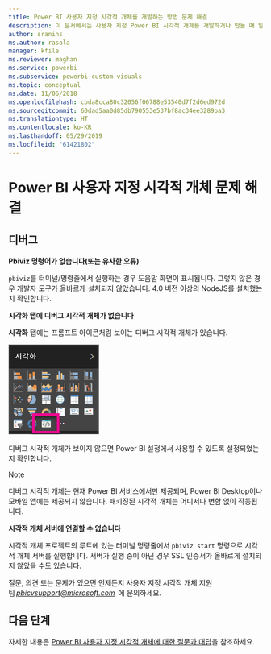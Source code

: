 ```yaml
---
title: Power BI 사용자 지정 시각적 개체를 개발하는 방법 문제 해결
description: 이 문서에서는 사용자 지정 Power BI 시각적 개체를 개발하거나 만들 때 발생할 수 있는 몇 가지 일반적인 문제에 대해 설명합니다.
author: sranins
ms.author: rasala
manager: kfile
ms.reviewer: maghan
ms.service: powerbi
ms.subservice: powerbi-custom-visuals
ms.topic: conceptual
ms.date: 11/06/2018
ms.openlocfilehash: cbda8cca80c32056f06788e53540d7f2d6ed972d
ms.sourcegitcommit: 60dad5aa0d85db790553e537bf8ac34ee3289ba3
ms.translationtype: HT
ms.contentlocale: ko-KR
ms.lasthandoff: 05/29/2019
ms.locfileid: "61421802"
---
```

# <a name="troubleshoot-power-bi-custom-visuals"></a>Power BI 사용자 지정 시각적 개체 문제 해결

## <a name="debug"></a>디버그

**Pbiviz 명령어가 없습니다(또는 유사한 오류)**

`pbiviz`를 터미널/명령줄에서 실행하는 경우 도움말 화면이 표시됩니다. 그렇지 않은 경우 개발자 도구가 올바르게 설치되지 않았습니다. 4\.0 버전 이상의 NodeJS를 설치했는지 확인합니다.

**시각화 탭에 디버그 시각적 개체가 없습니다**

**시각화** 탭에는 프롬프트 아이콘처럼 보이는 디버그 시각적 개체가 있습니다.

![시각적 개체 선택 영역](media/power-bi-custom-visuals-troubleshoot/powerbi-developer-visual-selection.png)

디버그 시각적 개체가 보이지 않으면 Power BI 설정에서 사용할 수 있도록 설정되었는지 확인합니다.

> [!NOTE]
> 디버그 시각적 개체는 현재 Power BI 서비스에서만 제공되며, Power BI Desktop이나 모바일 앱에는 제공되지 않습니다. 패키징된 시각적 개체는 어디서나 변함 없이 작동됩니다.

**시각적 개체 서버에 연결할 수 없습니다**

시각적 개체 프로젝트의 루트에 있는 터미널 명령줄에서 `pbiviz start` 명령으로 시각적 개체 서버를 실행합니다. 서버가 실행 중이 아닌 경우 SSL 인증서가 올바르게 설치되지 않았을 수도 있습니다.

질문, 의견 또는 문제가 있으면 언제든지 사용자 지정 시각적 개체 지원 팀 *pbicvsupport@microsoft.com*  에 문의하세요.

## <a name="next-steps"></a>다음 단계

자세한 내용은 [Power BI 사용자 지정 시각적 개체에 대한 질문과 대답](power-bi-custom-visuals-faq.md#organizational-custom-visuals)을 참조하세요.
